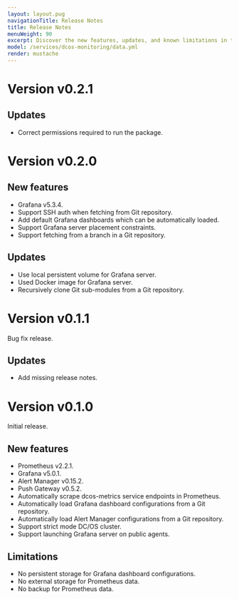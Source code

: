 ```yaml
---
layout: layout.pug
navigationTitle: Release Notes
title: Release Notes
menuWeight: 90
excerpt: Discover the new features, updates, and known limitations in this release of the Beta DC/OS Monitoring Service.
model: /services/dcos-monitoring/data.yml
render: mustache
---
```


# Version v0.2.1

## Updates

* Correct permissions required to run the package.

# Version v0.2.0

## New features

* Grafana v5.3.4.
* Support SSH auth when fetching from Git repository.
* Add default Grafana dashboards which can be automatically loaded.
* Support Grafana server placement constraints.
* Support fetching from a branch in a Git repository.


## Updates

* Use local persistent volume for Grafana server.
* Used Docker image for Grafana server.
* Recursively clone Git sub-modules from a Git repository.


# Version v0.1.1

Bug fix release.

## Updates

* Add missing release notes.

# Version v0.1.0

Initial release.

## New features

* Prometheus v2.2.1.
* Grafana v5.0.1.
* Alert Manager v0.15.2.
* Push Gateway v0.5.2.
* Automatically scrape dcos-metrics service endpoints in Prometheus.
* Automatically load Grafana dashboard configurations from a Git repository.
* Automatically load Alert Manager configurations from a Git repository.
* Support strict mode DC/OS cluster.
* Support launching Grafana server on public agents.

## Limitations

* No persistent storage for Grafana dashboard configurations.
* No external storage for Prometheus data.
* No backup for Prometheus data.
